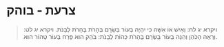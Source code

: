 # צרעת - בוהק

> ויקרא יג לח: וְאִישׁ אוֹ אִשָּׁה כִּי יִהְיֶה בְעוֹר בְּשָׂרָם בֶּהָרֹת בֶּהָרֹת לְבָנֹת.
> ויקרא יג לט: וְרָאָה הַכֹּהֵן וְהִנֵּה בְעוֹר בְּשָׂרָם בֶּהָרֹת כֵּהוֹת לְבָנֹת:  בֹּהַק הוּא פָּרַח בָּעוֹר טָהוֹר הוּא. 
 

